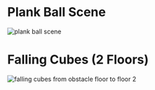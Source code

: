 # Plank Ball Scene 

![plank ball scene](https://user-images.githubusercontent.com/47681976/110391934-2e66a400-8036-11eb-96c1-31d999f164c5.png)

# Falling Cubes (2 Floors)

![falling cubes from obstacle floor to floor 2](https://cdn.discordapp.com/attachments/792469912295440438/818624528258564106/cubes.png)
